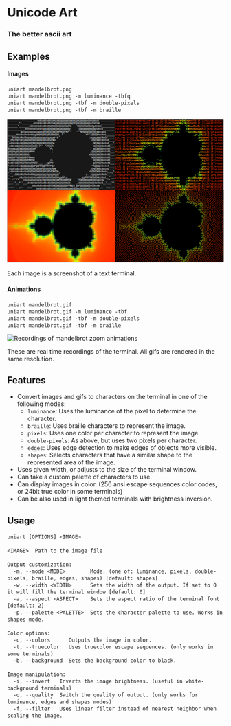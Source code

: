 # Unicode Art
### The better ascii art

## Examples
#### Images
```
uniart mandelbrot.png
uniart mandelbrot.png -m luminance -tbfq
uniart mandelbrot.png -tbf -m double-pixels
uniart mandelbrot.png -tbf -m braille
```
![Screenshots of mandelbrot renderings](/examples/mandelbrots.png)

Each image is a screenshot of a text terminal.

#### Animations
```
uniart mandelbrot.gif
uniart mandelbrot.gif -m luminance -tbf
uniart mandelbrot.gif -tbf -m double-pixels
uniart mandelbrot.gif -tbf -m braille
```
![Recordings of mandelbrot zoom animations](/examples/mandelbrots.gif)

These are real time recordings of the terminal. All gifs are rendered in the same resolution.

## Features
* Convert images and gifs to characters on the terminal in one of the following modes:
  - `luminance`: Uses the luminance of the pixel to determine the character.
  - `braille`: Uses braille characters to represent the image.
  - `pixels`: Uses one color per character to represent the image.
  - `double-pixels`: As above, but uses two pixels per character.
  - `edges`: Uses edge detection to make edges of objects more visible.
  - `shapes`: Selects characters that have a similar shape to the represented area of the image.
* Uses given width, or adjusts to the size of the terminal window.
* Can take a custom palette of characters to use.
* Can display images in color. (256 ansi escape sequences color codes, or 24bit true color in some terminals)
* Can be also used in light themed terminals with brightness inversion.

## Usage
```
uniart [OPTIONS] <IMAGE>

<IMAGE>  Path to the image file

Output customization:
  -m, --mode <MODE>        Mode. (one of: luminance, pixels, double-pixels, braille, edges, shapes) [default: shapes]
  -w, --width <WIDTH>      Sets the width of the output. If set to 0 it will fill the terminal window [default: 0]
  -a, --aspect <ASPECT>    Sets the aspect ratio of the terminal font [default: 2]
  -p, --palette <PALETTE>  Sets the character palette to use. Works in shapes mode.

Color options:
  -c, --colors      Outputs the image in color.
  -t, --truecolor   Uses truecolor escape sequences. (only works in some terminals)
  -b, --background  Sets the background color to black.

Image manipulation:
  -i, --invert   Inverts the image brightness. (useful in white-background terminals)
  -q, --quality  Switch the quality of output. (only works for luminance, edges and shapes modes)
  -f, --filter   Uses linear filter instead of nearest neighbor when scaling the image.
```